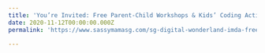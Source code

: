 ```yaml
---
title: 'You’re Invited: Free Parent-Child Workshops & Kids’ Coding Activities at SG: Digital Wonderland'
date: 2020-11-12T00:00:00.000Z
permalink: 'https://www.sassymamasg.com/sg-digital-wonderland-imda-free-coding-workshops-activities/'

---
```


